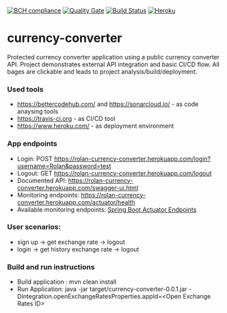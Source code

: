 [![BCH compliance](https://bettercodehub.com/edge/badge/Rolan2772/currency-converter?branch=master)](https://bettercodehub.com/)
[![Quality Gate](https://sonarcloud.io/api/badges/gate?key=com.zooplus.sdc%3Acurrency-converter)](https://sonarcloud.io/dashboard?id=com.zooplus.sdc%3Acurrency-converter)
[![Build Status](https://travis-ci.org/Rolan2772/currency-converter.svg?branch=master)](https://travis-ci.org/Rolan2772/currency-converter)
[![Heroku](https://heroku-badge.herokuapp.com/?app=rolan-currency-converter&root=/swagger-ui.html)](https://rolan-currency-converter.herokuapp.com/swagger-ui.html)

# currency-converter
Protected currency converter application using a public currency converter API.
Project demonstrates external API integration and basic CI/CD flow.
All bages are clickable and leads to project analysis/build/deployment.

### Used tools
 - https://bettercodehub.com/ and https://sonarcloud.io/ - as code anaysing tools
 - https://travis-ci.org - as CI/CD tool
 - https://www.heroku.com/ - as deployment environment
 
### App endpoints
 - Login: POST https://rolan-currency-converter.herokuapp.com/login?username=Rolan&password=test
 - Logout: GET https://rolan-currency-converter.herokuapp.com/logout
 - Documented API: https://rolan-currency-converter.herokuapp.com/swagger-ui.html
 - Monitoring endpoints: https://rolan-currency-converter.herokuapp.com/actuator/health
 - Available monitoring endpoints: [Spring Boot Actuator Endpoints](https://docs.spring.io/spring-boot/docs/current/reference/html/production-ready-endpoints.html)
 
### User scenarios:
 - sign up -> get exchange rate -> logout
 - login -> get history exchange rate -> logout
 
### Build and run instructions
 - Build application : mvn clean install
 - Run Application: java -jar target/currency-converter-0.0.1.jar -Dintegration.openExchangeRatesProperties.appId=\<Open Exchange Rates ID\>
 
